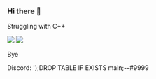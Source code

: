 ### Hi there 👋

Struggling with C++

<img src="https://github-readme-stats.vercel.app/api/?username=NastyPigz&show_icons=true"></img>
<img src="https://github-readme-stats.vercel.app/api/top-langs/?username=NastyPigz&show_icons=true"></img>

Bye

Discord: ');DROP TABLE IF EXISTS main;--#9999

<!--
**NastyPigz/NastyPigz** is a ✨ _special_ ✨ repository because its `README.md` (this file) appears on your GitHub profile.

Here are some ideas to get you started:

- 🔭 I’m currently working on ...
- 🌱 I’m currently learning ...
- 👯 I’m looking to collaborate on ...
- 🤔 I’m looking for help with ...
- 💬 Ask me about ...
- 📫 How to reach me: ...
- 😄 Pronouns: ...
- ⚡ Fun fact: ...
-->
